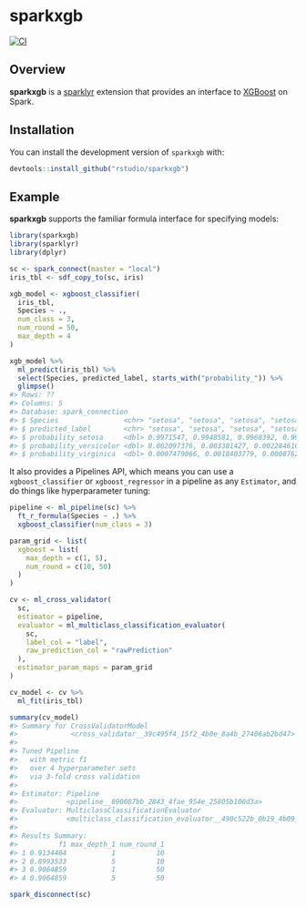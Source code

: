 
<!-- README.md is generated from README.Rmd. Please edit that file -->

# sparkxgb

<!-- badges: start -->

[![CI](https://github.com/rstudio/sparkxgb/actions/workflows/ci.yaml/badge.svg)](https://github.com/rstudio/sparkxgb/actions/workflows/ci.yaml)
<!-- badges: end -->

## Overview

**sparkxgb** is a [sparklyr](https://spark.posit.co/) extension that
provides an interface to [XGBoost](https://github.com/dmlc/xgboost) on
Spark.

## Installation

You can install the development version of `sparkxgb` with:

``` r
devtools::install_github("rstudio/sparkxgb")
```

## Example

**sparkxgb** supports the familiar formula interface for specifying
models:

``` r
library(sparkxgb)
library(sparklyr)
library(dplyr)

sc <- spark_connect(master = "local")
iris_tbl <- sdf_copy_to(sc, iris)

xgb_model <- xgboost_classifier(
  iris_tbl,
  Species ~ .,
  num_class = 3,
  num_round = 50,
  max_depth = 4
)

xgb_model %>%
  ml_predict(iris_tbl) %>%
  select(Species, predicted_label, starts_with("probability_")) %>%
  glimpse()
#> Rows: ??
#> Columns: 5
#> Database: spark_connection
#> $ Species                <chr> "setosa", "setosa", "setosa", "setosa", "setosa…
#> $ predicted_label        <chr> "setosa", "setosa", "setosa", "setosa", "setosa…
#> $ probability_setosa     <dbl> 0.9971547, 0.9948581, 0.9968392, 0.9968392, 0.9…
#> $ probability_versicolor <dbl> 0.002097376, 0.003301427, 0.002284616, 0.002284…
#> $ probability_virginica  <dbl> 0.0007479066, 0.0018403779, 0.0008762418, 0.000…
```

It also provides a Pipelines API, which means you can use a
`xgboost_classifier` or `xgboost_regressor` in a pipeline as any
`Estimator`, and do things like hyperparameter tuning:

``` r
pipeline <- ml_pipeline(sc) %>%
  ft_r_formula(Species ~ .) %>%
  xgboost_classifier(num_class = 3)

param_grid <- list(
  xgboost = list(
    max_depth = c(1, 5),
    num_round = c(10, 50)
  )
)

cv <- ml_cross_validator(
  sc,
  estimator = pipeline,
  evaluator = ml_multiclass_classification_evaluator(
    sc,
    label_col = "label",
    raw_prediction_col = "rawPrediction"
  ),
  estimator_param_maps = param_grid
)

cv_model <- cv %>%
  ml_fit(iris_tbl)

summary(cv_model)
#> Summary for CrossValidatorModel 
#>             <cross_validator__39c495f4_15f2_4b0e_8a4b_27406ab2bd47> 
#> 
#> Tuned Pipeline
#>   with metric f1
#>   over 4 hyperparameter sets 
#>   via 3-fold cross validation
#> 
#> Estimator: Pipeline
#>            <pipeline__890087bb_2843_4fae_954e_25805b100d3a> 
#> Evaluator: MulticlassClassificationEvaluator
#>            <multiclass_classification_evaluator__490c522b_0b19_4b09_84ed_f9f6035615d6> 
#> 
#> Results Summary: 
#>          f1 max_depth_1 num_round_1
#> 1 0.9134404           1          10
#> 2 0.8993533           5          10
#> 3 0.9064859           1          50
#> 4 0.9064859           5          50

spark_disconnect(sc)
```

